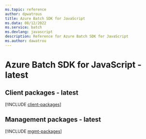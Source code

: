 ```yaml
---
ms.topic: reference
author: dpwatrous
title: Azure Batch SDK for JavaScript
ms.data: 08/12/2022
ms.service: batch
ms.devlang: javascript
description: Reference for Azure Batch SDK for JavaScript
ms.author: dawatrou
---
```

# Azure Batch SDK for JavaScript - latest

## Client packages - latest
[!INCLUDE [client-packages](batch-client-index.md)]
## Management packages - latest
[!INCLUDE [mgmt-packages](batch-mgmt-index.md)]